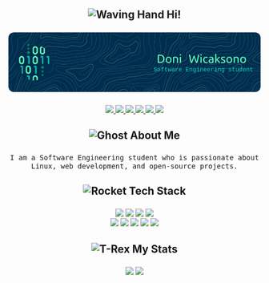 <h2 align="center"> 
  <img src="https://raw.githubusercontent.com/Tarikul-Islam-Anik/Animated-Fluent-Emojis/master/Emojis/Hand%20gestures/Waving%20Hand.png" alt="Waving Hand" width="25" height="25" /> Hi!
</2> 

###

<div align="center">
  <img src="https://github.com/slashedzer0/slashedzer0/blob/main/github-header-image.png"  />
</div>

###

<div align="center">
  <a href="mailto:doniwicaksonox@gmail.com">
    <img src="https://img.shields.io/badge/Gmail-D14836?style=for-the-badge&logo=gmail&logoColor=white">
  </a>
  
  <a href="mailto:doniwicaksono@proton.me">
    <img src="https://img.shields.io/badge/Proton-a793ff?style=for-the-badge&logo=protonmail&logoColor=white">
  </a>
  
  <a href="https://discordapp.com/users/909294977698369557">
    <img src="https://img.shields.io/badge/Discord-%235865F2.svg?style=for-the-badge&logo=discord&logoColor=white">
  </a>
    
  <a href="https://t.me/slashedzer0">
    <img src="https://img.shields.io/badge/Telegram-2CA5E0?style=for-the-badge&logo=telegram&logoColor=white">
  <a/>
    
  <a href="https://anilist.co/user/slashedzer0/">
    <img src="https://img.shields.io/badge/AniList-02A9FF?logo=anilist&logoColor=fff&style=for-the-badge">
  </a>
  
  <a href="https://open.spotify.com/user/ae1wyum3y57zrnujm977tn1nq?si=aDhopdbSSwSF54lW-SLVAg&utm_source=copy-link">
    <img src="https://img.shields.io/badge/Spotify-1DB954?logo=spotify&logoColor=fff&style=for-the-badge">
  </a>
</div>

###

<h2 align="center">
  <img src="https://raw.githubusercontent.com/Tarikul-Islam-Anik/Animated-Fluent-Emojis/master/Emojis/Smilies/Ghost.png" alt="Ghost" width="25" height="25" /> About Me
</h2>

###

<p align="center">
  <samp>
    I am a Software Engineering student who is passionate about Linux, web development, and open-source projects.
  </samp>
</p>

###

<h2 align="center"> 
  <img src="https://raw.githubusercontent.com/Tarikul-Islam-Anik/Animated-Fluent-Emojis/master/Emojis/Travel%20and%20places/Rocket.png" alt="Rocket" width="25" height="25" /> Tech Stack
</h2>

###
  
<div align="center">
  <img src="https://img.shields.io/badge/Linux-FCC624?style=for-the-badge&logo=linux&logoColor=black"  />
  <img src="https://img.shields.io/badge/VS%20Code-0078d7.svg?style=for-the-badge&logo=visual-studio-code&logoColor=white"  />
  <img src="https://img.shields.io/badge/IDEA-1a1a1a?logo=intellijidea&logoColor=fff&style=for-the-badge" />
  <img src="https://img.shields.io/badge/Git-181926?logo=git&logoColor=F05032&style=for-the-badge" />
</div>
  
<div align="center">
  <img src="https://img.shields.io/badge/Python-3776AB?logo=python&style=for-the-badge&logoColor=white" />
  <img src="https://custom-icon-badges.demolab.com/badge/Java-e1e8e9.svg?style=for-the-badge&logo=java-bold&logoColor=" />
  <img src="https://img.shields.io/badge/html-%23E34F26.svg?style=for-the-badge&logo=html5&logoColor=white"  />
  <img src="https://img.shields.io/badge/css-%231572B6.svg?style=for-the-badge&logo=css3&logoColor=white"  />
  <img src="https://custom-icon-badges.demolab.com/badge/SQL-003B57.svg?style=for-the-badge&logo=database&logoColor=white"  />
</div>

###

<h2 align="center">
  <img src="https://raw.githubusercontent.com/Tarikul-Islam-Anik/Animated-Fluent-Emojis/master/Emojis/Animals/T-Rex.png" alt="T-Rex" width="25" height="25" /> My Stats
</h2>

###

<div align="center">
  <img src="https://github-readme-stats.vercel.app/api?username=slashedzer0&theme=gotham&card_width=420&show_icons=true&hide_border=true&hide_title=true" height="150" />
  <img src="https://streak-stats.demolab.com?user=slashedzer0&theme=gotham&hide_border=true&date_format=j%20M%5B%20Y%5D" height="150" />
</div>
  

